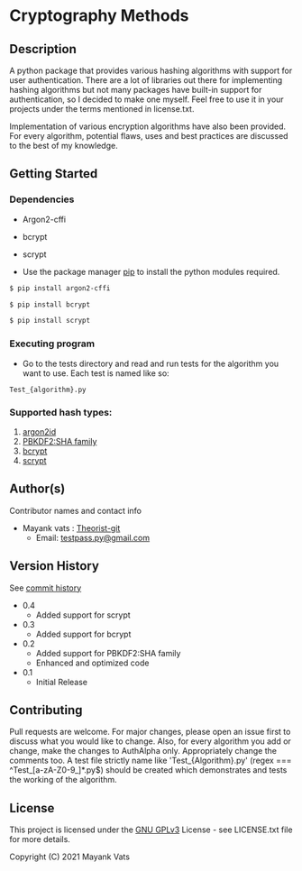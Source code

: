 # Cryptography Methods
## Description

A python package that provides various hashing algorithms with support for user authentication. There are a lot of libraries
out there for implementing hashing algorithms but not many packages have built-in support for authentication, so I decided
to make one myself. Feel free to use it in your projects under the terms mentioned in license.txt.

Implementation of various encryption algorithms have also been provided. For every algorithm, potential flaws, uses
and best practices are discussed to the best of my knowledge.

## Getting Started

### Dependencies

* Argon2-cffi
* bcrypt
* scrypt


* Use the package manager [pip](https://pip.pypa.io/en/stable/) to install the python modules required.
```bash
$ pip install argon2-cffi
```
```bash
$ pip install bcrypt
```
```bash
$ pip install scrypt
```

### Executing program

* Go to the tests directory and read and run tests for the algorithm you want to use. Each test is named like so:
```
Test_{algorithm}.py
```

### Supported hash types:
1. [argon2id](https://pypi.org/project/argon2-cffi/)
2. [PBKDF2:SHA family](https://docs.python.org/3/library/hashlib.html#pbkdf2_hmac)
3. [bcrypt](https://pypi.org/project/bcrypt/)
4. [scrypt](https://pypi.org/project/scrypt/)
## Author(s)

Contributor names and contact info
* Mayank vats : [Theorist-git](https://github.com/Theorist-Git)
  * Email: testpass.py@gmail.com

## Version History
See [commit history](https://github.com/Theorist-Git/Cryptography-Methods/commits/master)
* 0.4
  * Added support for scrypt
* 0.3
  * Added support for bcrypt
* 0.2
  * Added support for PBKDF2:SHA family
  * Enhanced and optimized code
* 0.1
    * Initial Release

## Contributing
Pull requests are welcome. For major changes, please open an issue first to discuss what you would like to change.
Also, for every algorithm you add or change, make the changes to AuthAlpha only. Appropriately change the comments too.
A test file strictly name like 'Test_{Algorithm}.py' (regex === ^Test_[a-zA-Z0-9_]*\.py$) should be created which demonstrates and tests the working of the algorithm.

## License

This project is licensed under the [GNU GPLv3](https://choosealicense.com/licenses/gpl-3.0/#) License - see LICENSE.txt file for more details.

Copyright (C) 2021 Mayank Vats
